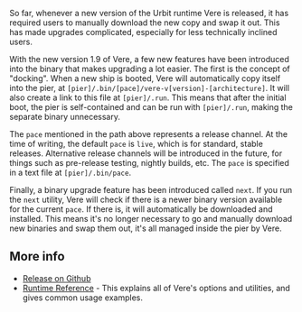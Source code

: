 So far, whenever a new version of the Urbit runtime Vere is released, it has
required users to manually download the new copy and swap it out. This has made
upgrades complicated, especially for less technically inclined users.

With the new version 1.9 of Vere, a few new features have been introduced into
the binary that makes upgrading a lot easier. The first is the concept of
"docking". When a new ship is booted, Vere will automatically copy itself into
the pier, at `[pier]/.bin/[pace]/vere-v[version]-[architecture]`. It will also
create a link to this file at `[pier]/.run`. This means that after the initial
boot, the pier is self-contained and can be run with `[pier]/.run`, making the
separate binary unnecessary.

The `pace` mentioned in the path above represents a release channel. At the time
of writing, the default `pace` is `live`, which is for standard, stable
releases. Alternative release channels will be introduced in the future, for
things such as pre-release testing, nightly builds, etc. The `pace` is specified
in a text file at `[pier]/.bin/pace`.

Finally, a binary upgrade feature has been introduced called `next`. If you run
the `next` utility, Vere will check if there is a newer binary version available
for the current `pace`. If there is, it will automatically be downloaded and
installed. This means it's no longer necessary to go and manually download new
binaries and swap them out, it's all managed inside the pier by Vere.

## More info

- [Release on Github](https://github.com/urbit/urbit/releases/tag/urbit-v1.9)
- [Runtime Reference](https://urbit.org/using/running/vere) - This explains all
  of Vere's options and utilities, and gives common usage examples.
